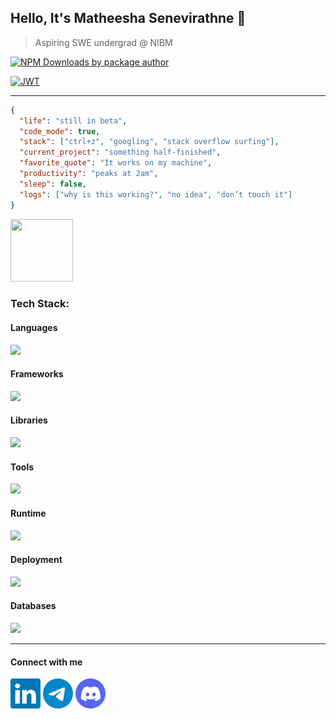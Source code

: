 ## Hello, It's Matheesha Senevirathne 👋

> Aspiring SWE undergrad @ NIBM

[![NPM Downloads by package author](https://img.shields.io/npm-stat/dw/itsmatheesha?style=flat-square&logo=npm&label=NPM%20Downloads&color=%23cb0000)](https://www.npmjs.com/~itsmatheesha)

[![JWT](https://github-readme-stats.vercel.app/api/pin/?username=4zeroiv&repo=jwt&show_owner=true)](https://github.com/4zeroiv/jwt)

---

```Json
{
  "life": "still in beta",
  "code_mode": true,
  "stack": ["ctrl+z", "googling", "stack overflow surfing"],
  "current_project": "something half-finished",
  "favorite_quote": "It works on my machine",
  "productivity": "peaks at 2am",
  "sleep": false,
  "logs": ["why is this working?", "no idea", "don’t touch it"]
}
```

<img src='https://tenor.com/view/ghostedvpn-hacker-cat-bongo-cat-keyboard-cat-hacker-gif-4373606555250453292.gif' height=100px width=100px>

### Tech Stack:
      
#### Languages
<a href="https://github.com/syvixor/skills-icons">
<img src='https://skills.syvixor.com/api/icons?i=html,css,js,java,c,csharp,php,ts' height=40px height=40px>
</a>

#### Frameworks
<a href="https://github.com/syvixor/skills-icons">
  <img src='https://skills.syvixor.com/api/icons?i=nextjs,dotnet,express,hono,tailwind' height=40px height=40px>
</a>

#### Libraries
<a href="https://github.com/syvixor/skills-icons">
  <img src='https://skills.syvixor.com/api/icons?i=react' height=40px height=40px>
</a>

#### Tools
<a href="https://github.com/syvixor/skills-icons">
  <img src='https://skills.syvixor.com/api/icons?i=docker,npm,jsr,vite,git,github,figma' height=40px height=40px>
</a>

#### Runtime
<a href="https://github.com/syvixor/skills-icons">
  <img src='https://skills.syvixor.com/api/icons?i=nodejs,deno' height=40px height=40px>
</a>

#### Deployment
<a href="https://github.com/syvixor/skills-icons">
  <img src='https://skills.syvixor.com/api/icons?i=vercel' height=40px height=40px>
</a>

#### Databases
<a href="https://github.com/syvixor/skills-icons">
  <img src='https://skills.syvixor.com/api/icons?i=firebase,supabase,mysql' height=40px height=40px>
</a>

---

#### Connect with me
[![LinkedIn](https://raw.githubusercontent.com/CLorant/readme-social-icons/main/medium/filled/linkedin.svg)](https://linkedin.com/in/matheesha-ls)
[![Telegram](https://raw.githubusercontent.com/CLorant/readme-social-icons/main/medium/filled/telegram.svg)](https://t.me/ItsMatheesha)
[![WhatsApp](https://raw.githubusercontent.com/CLorant/readme-social-icons/main/medium/filled/discord.svg)](https://discord.com/users/itsmatheesha)
